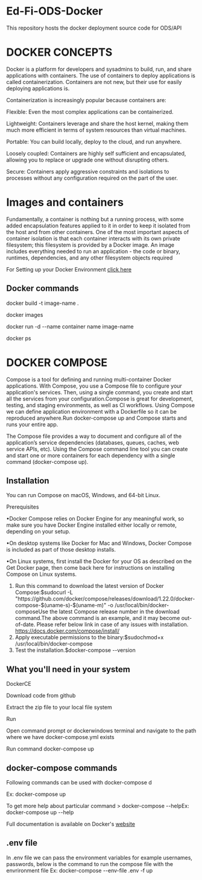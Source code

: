 # Ed-Fi-ODS-Docker
This repository hosts the docker deployment source code for ODS/API

# DOCKER CONCEPTS

Docker is a platform for developers and sysadmins to build, run, and share applications with containers. The use of containers to deploy applications is called containerization. Containers are not new, but their use for easily deploying applications is.

Containerization is increasingly popular because containers are:

 Flexible: Even the most complex applications can be containerized.
 
 Lightweight: Containers leverage and share the host kernel, making them much more efficient in terms of system resources than virtual machines.
 
Portable: You can build locally, deploy to the cloud, and run anywhere.

Loosely coupled: Containers are highly self sufficient and encapsulated, allowing you to replace or upgrade one without disrupting others.

Secure: Containers apply aggressive constraints and isolations to processes without any configuration required on the part of the user.

# Images and containers

Fundamentally, a container is nothing but a running process, with some added encapsulation features applied to it in order to keep it isolated from the host and from other containers. One of the most important aspects of container isolation is that each container interacts with its own private filesystem; this filesystem is provided by a Docker image. An image includes everything needed to run an application - the code or binary, runtimes, dependencies, and any other filesystem objects required


For Setting up your Docker Environment [click here](https://docs.docker.com/get-started/#set-up-your-docker-environment)

## Docker commands

  docker build -t image-name .
  
  docker images
  
  docker run -d --name container name image-name
  
  docker ps 
  
  
# DOCKER COMPOSE



Compose is a tool for defining and running multi-container Docker applications. With Compose, you use a Compose file to configure your application's services. Then, using a single command, you create and start all the services from your configuration.Compose is great for development, testing, and staging environments, as well as CI workflows.
Using Compose we can define application environment with a Dockerfile so it can be reproduced anywhere.Run docker-compose up and Compose starts and runs your entire app.

The Compose file provides a way to document and configure all of the application’s service dependencies (databases, queues, caches, web service APIs, etc). Using the Compose command line tool you can create and start one or more containers for each dependency with a single command (docker-compose up).


## Installation

You can run Compose on macOS, Windows, and 64-bit Linux.

Prerequisites

•Docker Compose relies on Docker Engine for any meaningful work, so make sure you have Docker Engine installed either locally or remote, depending on your setup.

•On desktop systems like Docker for Mac and Windows, Docker Compose is included as part of those desktop installs.

•On Linux systems, first install the Docker for your OS as described on the Get Docker page, then come back here for instructions on installing Compose on Linux systems.

1) Run this command to download the latest version of Docker Compose:$sudocurl -L "https://github.com/docker/compose/releases/download/1.22.0/docker-compose-$(uname-s)-$(uname-m)" -o /usr/local/bin/docker-composeUse the latest Compose release number in the download command.The above command is an example, and it may become out-of-date. Please refer below link in case of any issues with installation. https://docs.docker.com/compose/install/
2) Apply executable permissions to the binary:$sudochmod+x /usr/local/bin/docker-compose
3) Test the installation.$docker-compose --version

## What you'll need in your system

DockerCE

Download code from github

Extract the zip file  to your local file system

Run

Open command prompt or dockerwindows  terminal  and navigate to the path where we have docker-compose.yml exists

Run command docker-compose up


## docker-compose commands

Following commands can be used with docker-compose <command> d

Ex: docker-compose up

To get more help about particular command > docker-compose <command> --helpEx: docker-compose up --help


Full documentation is available on Docker's [website](https://docs.docker.com/compose/)

## .env file 
In .env file we can pass the environment variables for example usernames, passwords, below is the command to run the compose file with the envrironment file
Ex: docker-compose --env-file .env -f <docker-compose-filename> up 

